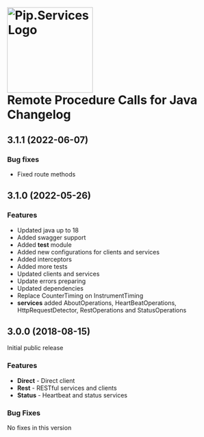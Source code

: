 # <img src="https://uploads-ssl.webflow.com/5ea5d3315186cf5ec60c3ee4/5edf1c94ce4c859f2b188094_logo.svg" alt="Pip.Services Logo" width="200"> <br/> Remote Procedure Calls for Java Changelog

## <a name="3.1.1"></a> 3.1.1 (2022-06-07)

### Bug fixes
* Fixed route methods

## <a name="3.1.0"></a> 3.1.0 (2022-05-26)

### Features
* Updated java up to 18
* Added swagger support
* Added **test** module
* Added new configurations for clients and services
* Added interceptors
* Added more tests
* Updated clients and services
* Update errors preparing
* Updated dependencies
* Replace CounterTiming on InstrumentTiming
* **services** added AboutOperations, HeartBeatOperations, HttpRequestDetector, RestOperations and StatusOperations

## <a name="3.0.0"></a> 3.0.0 (2018-08-15)

Initial public release

### Features
- **Direct** - Direct client 
- **Rest** - RESTful services and clients
- **Status** - Heartbeat and status services


### Bug Fixes
No fixes in this version

